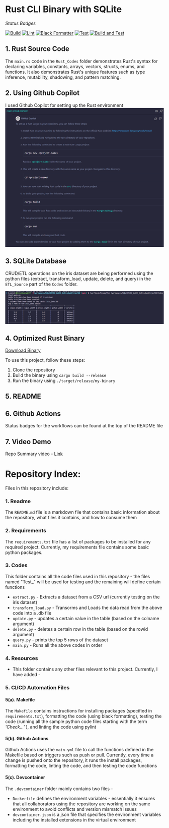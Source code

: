 # Rust CLI Binary with SQLite 

*Status Badges*

[![Build](https://github.com/nogibjj/DukeIDS706_ds655_IndividualProject02/actions/workflows/01_Install.yml/badge.svg)](https://github.com/nogibjj/DukeIDS706_ds655_IndividualProject02/actions/workflows/01_Install.yml) [![Lint](https://github.com/nogibjj/DukeIDS706_ds655_IndividualProject02/actions/workflows/03_Lint.yml/badge.svg)](https://github.com/nogibjj/DukeIDS706_ds655_IndividualProject02/actions/workflows/03_Lint.yml) [![Black Formatter](https://github.com/nogibjj/DukeIDS706_ds655_IndividualProject02/actions/workflows/02_Format.yml/badge.svg)](https://github.com/nogibjj/DukeIDS706_ds655_IndividualProject02/actions/workflows/02_Format.yml) [![Test](https://github.com/nogibjj/DukeIDS706_ds655_IndividualProject02/actions/workflows/04_Test.yml/badge.svg)](https://github.com/nogibjj/DukeIDS706_ds655_IndividualProject02/actions/workflows/04_Test.yml) [![Build and Test](https://github.com/nogibjj/DukeIDS706_ds655_IndividualProject02/actions/workflows/05_Rust.yml/badge.svg)](https://github.com/nogibjj/DukeIDS706_ds655_IndividualProject02/actions/workflows/05_Rust.yml)


## 1. Rust Source Code
The `main.rs` code in the `Rust_Codes` folder demonstrates Rust's syntax for declaring variables, constants, arrays, vectors, structs, enums, and functions. It also demonstrates Rust's unique features such as type inference, mutability, shadowing, and pattern matching.

## 2. Using Github Copilot
I used Github Copilot for setting up the Rust environment
![Copilot Conversation](https://github.com/nogibjj/DukeIDS706_ds655_IndividualProject02/blob/e262f63c6d0e16ca0e3ff5b2701504c76f644bb0/Resources/1030%20-%20Copilot.png)

## 3. SQLite Database 
CRUD/ETL operations on the iris dataset are being performed using the python files (extract, transform_load, update, delete, and query) in the `ETL_Source` part of the `Codes` folder. 

![SQLite Output](https://github.com/nogibjj/DukeIDS706_ds655_IndividualProject02/blob/e262f63c6d0e16ca0e3ff5b2701504c76f644bb0/Resources/1030%20Screenshot%20SQLite.png)

## 4. Optimized Rust Binary 
[Download Binary](https://github.com/nogibjj/DukeIDS706_ds655_IndividualProject02/raw/main/Rust_Codes/target/release/my-binary)

To use this project, follow these steps:

1. Clone the repository
2. Build the binary using `cargo build --release`
3. Run the binary using `./target/release/my-binary`


## 5. README
## 6. Github Actions
Status badges for the workflows can be found at the top of the README file
## 7. Video Demo
Repo Summary video - [Link]()






# Repository Index:
Files in this repository include:


### 1. Readme
  The `README.md` file is a markdown file that contains basic information about the repository, what files it contains, and how to consume them


### 2. Requirements
  The `requirements.txt` file has a list of packages to be installed for any required project. Currently, my requirements file contains some basic python packages.


### 3. Codes
  This folder contains all the code files used in this repository - the files named "Test_" will be used for testing and the remaining will define certain functions
  * `extract.py` - Extracts a dataset from a CSV url (currently testing on the iris dataset)
  * `transform_load.py` - Transorms and Loads the data read from the above code into a .db file
  * `update.py` - updates a certain value in the table (based on the colname argument)
  * `delete.py` - deletes a certain row in the table (based on the rowid argument)
  * `query.py` - prints the top 5 rows of the dataset
  * `main.py` - Runs all the above codes in order


### 4. Resources
  -  This folder contains any other files relevant to this project. Currently, I have added -


### 5. CI/CD Automation Files


  #### 5(a). Makefile
  The `Makefile` contains instructions for installing packages (specified in `requirements.txt`), formatting the code (using black formatting), testing the code (running all the sample python code files starting with the term *'Check...'* ), and linting the code using pylint


  #### 5(b). Github Actions
  Github Actions uses the `main.yml` file to call the functions defined in the Makefile based on triggers such as push or pull. Currently, every time a change is pushed onto the repository, it runs the install packages, formatting the code, linting the code, and then testing the code functions


  #### 5(c). Devcontainer
  
  The `.devcontainer` folder mainly contains two files - 
  * `Dockerfile` defines the environment variables - essentially it ensures that all collaborators using the repository are working on the same environment to avoid conflicts and version mismatch issues
  * `devcontainer.json` is a json file that specifies the environment variables including the installed extensions in the virtual environment
